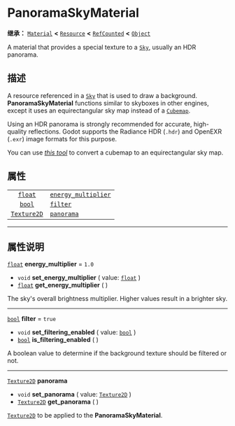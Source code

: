 <!-- ⚠ 请勿编辑本文件 ⚠ -->
<!-- 本文档使用脚本从 WeDot 引擎源码仓库生成。 -->
<!-- 生成脚本：https://github.com/WeDot-Engine/WeDot/tree/master/doc/tools/make_md.py； -->
<!-- 原文件：https://github.com/WeDot-Engine/WeDot/tree/master/doc/classes/PanoramaSkyMaterial.xml。 -->

<div id="_class_panoramaskymaterial"></div>

# PanoramaSkyMaterial

**继承：** [`Material`](class_material.md) **<** [`Resource`](class_resource.md) **<** [`RefCounted`](class_refcounted.md) **<** [`Object`](class_object.md)

A material that provides a special texture to a [`Sky`](class_sky.md), usually an HDR panorama.

## 描述

A resource referenced in a [`Sky`](class_sky.md) that is used to draw a background. **PanoramaSkyMaterial** functions similar to skyboxes in other engines, except it uses an equirectangular sky map instead of a [`Cubemap`](class_cubemap.md).

Using an HDR panorama is strongly recommended for accurate, high-quality reflections. Godot supports the Radiance HDR (`.hdr`) and OpenEXR (`.exr`) image formats for this purpose.

You can use [*this tool*](https://danilw.github.io/GLSL-howto/cubemap_to_panorama_js/cubemap_to_panorama.html) to convert a cubemap to an equirectangular sky map.

## 属性

|||
|:-:|:--|
| [`float`](class_float.md)         | [`energy_multiplier`](class_panoramaskymaterial.md#class_panoramaskymaterial_property_energy_multiplier) | ``1.0``  |
| [`bool`](class_bool.md)           | [`filter`](class_panoramaskymaterial.md#class_panoramaskymaterial_property_filter)                       | ``true`` |
| [`Texture2D`](class_texture2d.md) | [`panorama`](class_panoramaskymaterial.md#class_panoramaskymaterial_property_panorama)                   |          |

<!-- rst-class:: classref-section-separator -->

---

## 属性说明

<div id="_class_panoramaskymaterial_property_energy_multiplier"></div>

[`float`](class_float.md) **energy_multiplier** = ``1.0`` <div id="class_panoramaskymaterial_property_energy_multiplier"></div>

- `void` **set_energy_multiplier** ( value: [`float`](class_float.md) )
- [`float`](class_float.md) **get_energy_multiplier** ( )

The sky's overall brightness multiplier. Higher values result in a brighter sky.

<!-- rst-class:: classref-item-separator -->

---

<div id="_class_panoramaskymaterial_property_filter"></div>

[`bool`](class_bool.md) **filter** = ``true`` <div id="class_panoramaskymaterial_property_filter"></div>

- `void` **set_filtering_enabled** ( value: [`bool`](class_bool.md) )
- [`bool`](class_bool.md) **is_filtering_enabled** ( )

A boolean value to determine if the background texture should be filtered or not.

<!-- rst-class:: classref-item-separator -->

---

<div id="_class_panoramaskymaterial_property_panorama"></div>

[`Texture2D`](class_texture2d.md) **panorama** <div id="class_panoramaskymaterial_property_panorama"></div>

- `void` **set_panorama** ( value: [`Texture2D`](class_texture2d.md) )
- [`Texture2D`](class_texture2d.md) **get_panorama** ( )

[`Texture2D`](class_texture2d.md) to be applied to the **PanoramaSkyMaterial**.

[^virtual]: 本方法通常需要用户覆盖才能生效。
[^const]: 本方法无副作用，不会修改该实例的任何成员变量。
[^vararg]: 本方法除了能接受在此处描述的参数外，还能够继续接受任意数量的参数。
[^constructor]: 本方法用于构造某个类型。
[^static]: 调用本方法无需实例，可直接使用类名进行调用。
[^operator]: 本方法描述的是使用本类型作为左操作数的有效运算符。
[^bitfield]: 这个值是由下列位标志构成位掩码的整数。
[^void]: 无返回值。
